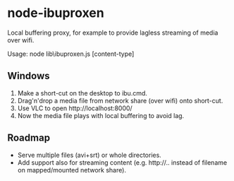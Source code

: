 node-ibuproxen
==============

Local buffering proxy, for example to provide lagless streaming of media over wifi.

Usage: node lib\ibuproxen.js <filename> [content-type]

Windows
-------
1. Make a short-cut on the desktop to ibu.cmd.
2. Drag'n'drop a media file from network share (over wifi) onto short-cut.
3. Use VLC to open http://localhost:8000/
4. Now the media file plays with local buffering to avoid lag.

Roadmap
-------
* Serve multiple files (avi+srt) or whole directories.
* Add support also for streaming content (e.g. http://.. instead of filename on mapped/mounted network share).
